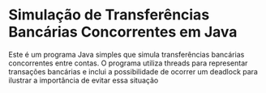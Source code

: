 # Simulação de Transferências Bancárias Concorrentes em Java

Este é um programa Java simples que simula transferências bancárias concorrentes entre contas. O programa utiliza threads para representar transações bancárias e inclui a possibilidade de ocorrer um deadlock para ilustrar a importância de evitar essa situação
